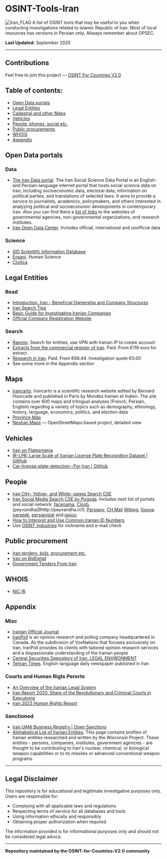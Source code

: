 
# OSINT-Tools-Iran
<img src="https://upload.wikimedia.org/wikipedia/commons/thumb/c/ca/Flag_of_Iran.svg/640px-Flag_of_Iran.svg.png" alt="Iran_FLAG"/>
A list of OSINT tools that may be useful to you when conducting investigations related to  Islamic Republic of Iran. Most of local resources has versions in Persian only. Allways remember about OPSEC.

**Last Updated:** September 2025

***

## Contributions
Feel free to join this project — [OSINT For Countries V2.0](https://github.com/paulpogoda/OSINT-for-countries-V2.0)

## Table of contents:
 - [Open Data portals](#open-data-portals)
 - [Legal Entities](#legal-entities)
 - [Cadastral and other Maps](#maps)
 - [Vehicles](#vehicles)
 - [People, phones, social etc.](#people)
 - [Public procurements](#public-procurement)
 - [WHOIS](#whois)
 - [Appendix](#appendix)

## Open Data portals
### Data 
- [The iran Data portal](https://irandataportal.syr.edu). The Iran Social Science Data Portal is an English- and Persian-language internet portal that hosts social science data on Iran; including socioeconomic data, electoral data, information on political parties, and translations of selected laws. It aims to provide a service to journalists, academics, policymakers, and others interested in analyzing political and socioeconomic developments in contemporary Iran. Also you can find there a [list of links](https://irandataportal.syr.edu/addresses-of-organizations-and-research-institutes) to the websites of governmental agencies, non-governmental organizations, and research institutes.
- [Iran Open Data Center](https://iranopendata.org/en/). Includes official, international and unofficial data

### Science
- [SID Scienttifc Information Database](https://sid.ir/en/) 
- [Ensani](http://ensani.ir/fa). Human Science
- [Civilica](https://en.civilica.com)

## Legal Entities
### Read
- [Introduction. Iran – Beneficial Ownership and Company Structures](https://learn.sayari.com/iran-beneficial-ownership-and-company-structures/)
- [Iran Search Tips](https://learn.sayari.com/iran-search-tips/)
- [Basic Guide for Investigating Iranian Companies](https://learn.sayari.com/basic-guide-investigating-iranian-companies/)
- [ Official Company Registration Website](https://irsherkat.ssaa.ir/)
### Search
- [Rasmio](https://rasmio.com). Search for entities, use VPN with Iranian IP to create account
- [Extracts from the commercial register of Iran](https://schmidt-export.com/extracts-foreign-commercial-registers-and-accounting-statements/extracts-commercial-register-iran). Paid. From €119 euro for extract
- [Research in Iran](https://www.companydiligence.com/iran/). Paid. From €66.44. Investigation quote €0.00
- See some more in the Appendix section

## Maps
- [Irancarto](http://www.irancarto.cnrs.fr/index.php?l=en). Irancarto is a scientific research website edited by Bernard Hourcade and published in Paris by Mondes Iranien et Indien. The site contains over 600 maps and trilingual analyses (French, Persian, English) regarding a variety of topics such as demography, ethnology, history, language, economics, politics, and election data
- [Province Map](https://iranopendata.org/en/map/)
- [Neshan Maps](https://neshan.org/maps#c35.685-51.424-13z-0p) — OpenStreetMaps based project, detailed view

## Vehicles
- [Iran on Platesmania](https://platesmania.com/ir/search)
- [IR-LPR: Large Scale of Iranian License Plate Recognition Dataset | GitHub](https://github.com/mut-deep/IR-LPR)
- [Car-license-plate-detection--For-Iran | GitHub](https://github.com/amin-tohidi/Car-license-plate-detection--For-Iran-)

## People 
- [Iran City- Yellow- and White- pages Search CSE](https://phonebookoftheworld.com/iran/)
- [Iran Social Media Search CSE by Pogoda](https://cse.google.com/cse?cx=a69e29b24a5804272). Includes next list of portals and social network: [facenama](http://facenama.com/), [Cloob](http://cloob.com/), [peyvandha]9http://peyvandha.ir/0, [Persianv](http://persianv.com/), [CH Mail](http://chmail.ir/) [Wikipg](http://wikipg.com/), [Gooya](http://gooya.com/). [parseek](http://parseek.com/), [persianstat](http://persianstat.com/) and [jasjoo](http://jasjoo.com/)
- [How to Interpret and Use Common Iranian ID Numbers](https://learn.sayari.com/how-to-interpret-and-use-common-iranian-id-numbers/)
- Use [OSINT Industries](https://app.osint.industries) for nickname and e-mail check


## Public procurement
- [Iran tenders, bids, procurement etc.](https://www.tendersontime.com/iran-tenders/)
- [Iran on BidDetail](https://www.biddetail.com/iran-tenders)
- [Government Tenders From Iran](https://www.globaltenders.com/government-tenders-iran)

## WHOIS
- [NIC IR](https://whois.nic.ir)

## Appendix

### Misc
- [Iranian Official Journal](https://www.hamshahrionline.ir)
- [IranPoll](https://www.iranpoll.com) is an opinion research and polling company headquartered in Canada. As the subdivision of VoxNations that focuses exclusively on Iran, IranPoll provides its clients with tailored opinion research services and a dispassionate understanding of the Iranian people
- [Central Securities Depository of Iran. LEGAL ENVIRONMENT](https://aecsd.org/upload/docs/iran_legal_information.pdf)
- [Tehran Times](https://tehrantimes.com). English-language daily newspaper published in Iran

### Courts and Human Rigts Perorts
- [An Overview of the Iranian Legal System](https://www.nyulawglobal.org/globalex/iran_legal_system_research1.html)
- [Iran Report 2020: Share of the Revolutionary and Criminal Courts in Executions](https://iranhr.net/en/articles/4729/)
- [Iran 2023 Human Rights Report](https://www.state.gov/wp-content/uploads/2024/02/528267_IRAN-2023-HUMAN-RIGHTS-REPORT.pdf)

### Sanctioned
- [Iran UANI Business Registry | Open Sanctions](https://www.opensanctions.org/datasets/ir_uani_business_registry/)
- [Alphabetical List of Iranian Entities](https://www.iranwatch.org/iranian-entities). This page contains profiles of Iranian entities researched and written by the Wisconsin Project. These entities - persons, companies, institutes, government agencies - are thought to be contributing to Iran's nuclear, chemical, or biological weapon capabilities or to its missiles or advanced conventional weapon programs

***

## Legal Disclaimer

This repository is for educational and legitimate investigative purposes only. Users are responsible for:
- Complying with all applicable laws and regulations
- Respecting terms of service for all databases and tools
- Using information ethically and responsibly
- Obtaining proper authorization when required

The information provided is for informational purposes only and should not be considered legal advice.

---

**Repository maintained by the OSINT-for-Countries-V2.0 community**
